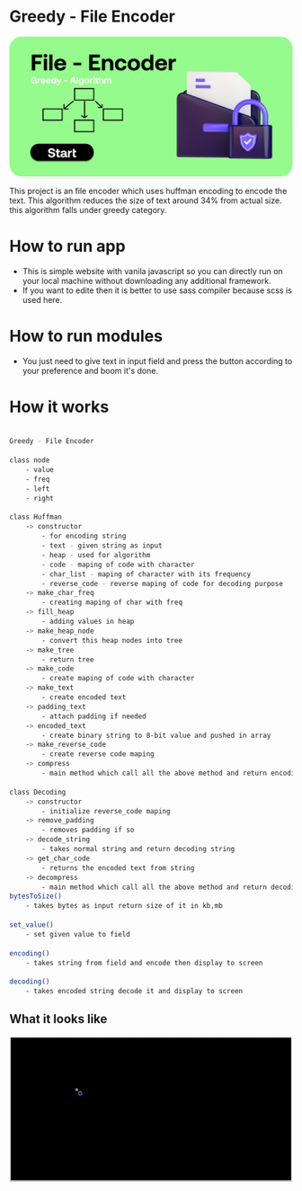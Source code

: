 # Greedy - File Encoder

<p align="center">
  <img src="6.png">
</p>


This project is an file encoder which uses huffman encoding to encode the text. This algorithm reduces the size of text around 34% from actual size. this algorithm falls under greedy category. 

# How to run app 

 * This is simple website with vanila javascript so you can directly run on your local machine without downloading any additional framework.
 * If you want to edite then it is better to use sass compiler because scss is used here. 

# How to run modules

 * You just need to give text in input field and press the button according to your preference and boom it's done.

# How it works

```sh

Greedy - File Encoder

class node 
    - value 
    - freq
    - left
    - right

class Huffman
    -> constructor
        - for encoding string
        - text - given string as input
        - heap - used for algorithm
        - code - maping of code with character
        - char_list - maping of character with its frequency
        - reverse_code - reverse maping of code for decoding purpose
    -> make_char_freq
        - creating maping of char with freq
    -> fill_heap
        - adding values in heap
    -> make_heap_node
        - convert this heap nodes into tree
    -> make_tree
        - return tree
    -> make_code
        - create maping of code with character
    -> make_text
        - create encoded text
    -> padding_text
        - attach padding if needed
    -> encoded_text
        - create binary string to 8-bit value and pushed in array
    -> make_reverse_code
        - create reverse code maping
    -> compress
        - main method which call all the above method and return encoding string

class Decoding
    -> constructor
        - initialize reverse_code maping
    -> remove_padding
        - removes padding if so
    -> decode_string
        - takes normal string and return decoding string
    -> get_char_code
        - returns the encoded text from string 
    -> decompress
        - main method which call all the above method and return decoding string
bytesToSize()
    - takes bytes as input return size of it in kb,mb

set_value()
    - set given value to field

encoding()
    - takes string from field and encode then display to screen

decoding()
    - takes encoded string decode it and display to screen


```
## What it looks like


<p align="center">
  <img src="0.gif">
</p>
  